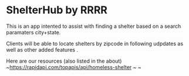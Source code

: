 # ShelterHub by RRRR
 This is an app intented to assist with finding a shelter based on a search paramaters city+state.

 Clients will be able to locate shelters by zipcode in following udpdates as well as other added features .

 Here are our resources (also listed in the about)
~https://rapidapi.com/topapis/api/homeless-shelter
~
~